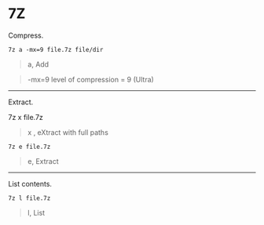 # 7Z

Compress.

    7z a -mx=9 file.7z file/dir

>a, Add

>-mx=9  level of compression = 9 (Ultra)

----
Extract.

   7z x file.7z

>x , eXtract with full paths

    7z e file.7z

>e, Extract

----
List contents.

    7z l file.7z

>l, List
